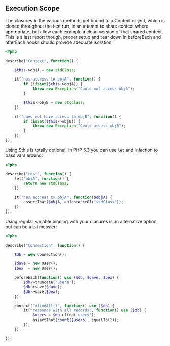 Execution Scope
---------------

The closures in the various methods get bound to a Context object, which is
cloned throughout the test run, in an attempt to share context where
appropriate, but allow each example a clean version of that shared context. This
is a last resort though, proper setup and tear down in beforeEach and afterEach
hooks should provide adequate isolation.

``` php
<?php

describe("Context", function() {

    $this->objA = new stdClass;

    it("has acccess to objA", function() {
        if (!isset($this->objA)) {
            throw new Exception("Could not access objA");
        }

        $this->objB = new stdClass;
    });

    it("does not have access to objB", function() {
        if (isset($this->objB)) {
            throw new Exception("Could access objB");
        }
    });
});

``` 

Using $this is totally optional, in PHP 5.3 you can use `let` and injection to pass vars around:

``` php
<?php

describe("test", function() {
    let("objA", function() {
        return new stdClass;
    });

    it("has acccess to objA", function($objA) {
        assertThat($objA, anInstanceOf("stdClass"));
    });
});
```

Using regular variable binding with your closures
is an alternative option, but can be a bit messier;

``` php
<?php

describe("Connection", function() {

    $db = new Connection();

    $dave = new User();
    $bex  = new User();

    beforeEach(function() use ($db, $dave, $bex) {
        $db->truncate('users');                
        $db->save($dave);
        $db->save($bex);
    });

    context("#findAll()", function() use ($db) {
        it("responds with all records", function() use ($db) {
            $users = $db->find('users');
            assertThat(count($users), equalTo(2));
        });
    });

});
```
